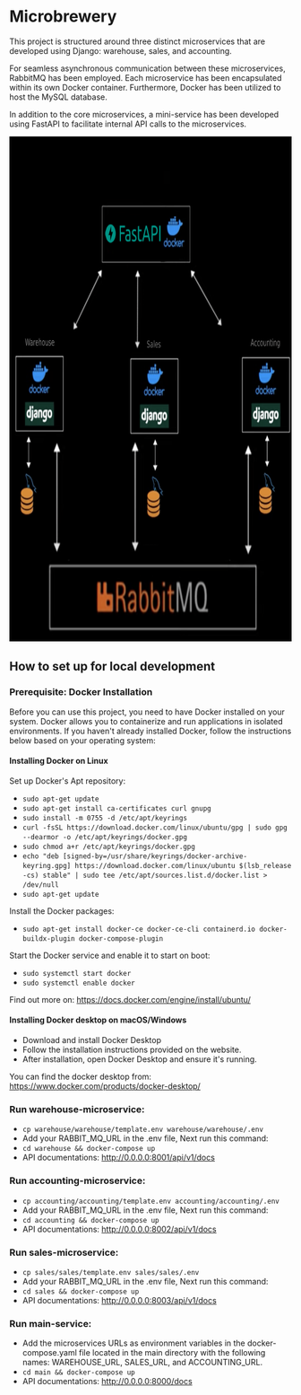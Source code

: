 # Microbrewery
This project is structured around three distinct microservices that are developed using Django: warehouse, sales, and accounting. 

For seamless asynchronous communication between these microservices, RabbitMQ has been employed. Each microservice has been encapsulated within its own Docker container. Furthermore, Docker has been utilized to host the MySQL database.

In addition to the core microservices, a mini-service has been developed using FastAPI to facilitate internal API calls to the microservices.


<code><img height="900" src="https://github.com/hamzaijaz-dev/microbrewery/blob/main/assets/micobrewery.png"></code>

## How to set up for local development
### Prerequisite: Docker Installation
Before you can use this project, you need to have Docker installed on your system. Docker allows you to containerize and run applications in isolated environments. If you haven't already installed Docker, follow the instructions below based on your operating system:

#### Installing Docker on Linux
Set up Docker's Apt repository:
* ``sudo apt-get update``
* ``sudo apt-get install ca-certificates curl gnupg``
* ``sudo install -m 0755 -d /etc/apt/keyrings``
* ``curl -fsSL https://download.docker.com/linux/ubuntu/gpg | sudo gpg --dearmor -o /etc/apt/keyrings/docker.gpg``
* ``sudo chmod a+r /etc/apt/keyrings/docker.gpg``
* ``echo "deb [signed-by=/usr/share/keyrings/docker-archive-keyring.gpg] https://download.docker.com/linux/ubuntu $(lsb_release -cs) stable" | sudo tee /etc/apt/sources.list.d/docker.list > /dev/null``
* ``sudo apt-get update``

Install the Docker packages:
* ``sudo apt-get install docker-ce docker-ce-cli containerd.io docker-buildx-plugin docker-compose-plugin``

Start the Docker service and enable it to start on boot:
* ``sudo systemctl start docker``
* ``sudo systemctl enable docker``

Find out more on: https://docs.docker.com/engine/install/ubuntu/

#### Installing Docker desktop on macOS/Windows
* Download and install Docker Desktop 
* Follow the installation instructions provided on the website. 
* After installation, open Docker Desktop and ensure it's running.

You can find the docker desktop from: https://www.docker.com/products/docker-desktop/

### Run warehouse-microservice:
* ``cp warehouse/warehouse/template.env warehouse/warehouse/.env``
* Add your RABBIT_MQ_URL in the .env file, Next run this command:
* ``cd warehouse && docker-compose up``
* API documentations: http://0.0.0.0:8001/api/v1/docs

### Run accounting-microservice:
* ``cp accounting/accounting/template.env accounting/accounting/.env``
* Add your RABBIT_MQ_URL in the .env file, Next run this command:
* ``cd accounting && docker-compose up``
* API documentations: http://0.0.0.0:8002/api/v1/docs

### Run sales-microservice:
* ``cp sales/sales/template.env sales/sales/.env``
* Add your RABBIT_MQ_URL in the .env file, Next run this command:
* ``cd sales && docker-compose up``
* API documentations: http://0.0.0.0:8003/api/v1/docs

### Run main-service:
* Add the microservices URLs as environment variables in the docker-compose.yaml file located in the main directory with the following names: WAREHOUSE_URL, SALES_URL, and ACCOUNTING_URL.
* ``cd main && docker-compose up``
* API documentations: http://0.0.0.0:8000/docs
